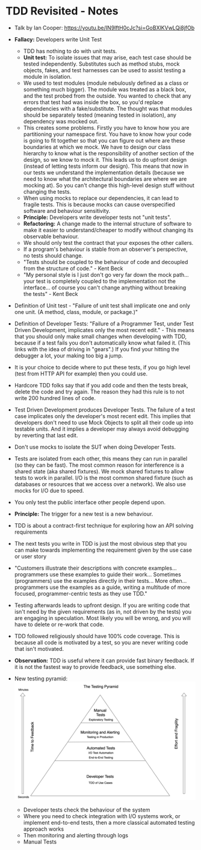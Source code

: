 # TDD Revisited - Notes

- Talk by Ian Cooper: https://youtu.be/IN9lftH0cJc?si=GoBXlKVwLQi8jfOb

- **Fallacy:** Developers write Unit Test
  - TDD has nothing to do with unit tests.
  - **Unit test:** To isolate issues that may arise, each test case should be tested independently. Substitutes such as method stubs, mock objects, fakes, and test harnesses can be used to assist testing a module in isolation.
  - We used to test modules (module nebulously defined as a class or something much bigger). The module was treated as a black box, and the test probed from the outside. You wanted to check that any errors that test had was inside the box, so you'd replace dependencies with a fake/substitute. The thought was that modules should be separately tested (meaning tested in isolation), any dependency was mocked out.
  - This creates some problems. Firstly you have to know how you are partitioning your namespace first. You have to know how your code is going to fit together so that you can figure out where are these boundaries at which we mock. We have to design our class hierarchy to know what is the responsibility of another section of the design, so we know to mock it. This leads us to do upfront design (instead of letting tests inform our design). This means that now in our tests we understand the implementation details (because we need to know what the architectural boundaries are where we are mocking at). So you can't change this high-level design stuff without changing the tests.
  - When using mocks to replace our dependencies, it can lead to fragile tests. This is because mocks can cause overspecified software and behaviour sensitivity.
  - **Principle:** Developers write developer tests not "unit tests".
  - **Refactoring:** A change made to the internal structure of software to make it easier to understand/cheaper to modify without changing its observable behaviour.
  - We should only test the contract that your exposes the other callers.
  - If a program's behaviour is stable from an observer's perspective, no tests should change. 
  - "Tests should be coupled to the behaviour of code and decoupled from the structure of code." - Kent Beck
  - "My personal style is I just don't go very far down the mock path... your test is completely coupled to the implementation not the interface... of course you can't change anything without breaking the tests" - Kent Beck 
- Definition of Unit test - "Failure of unit test shall implicate one and only one unit. (A method, class, module, or package.)"
- Definition of Developer Tests: "Failure of a Programmer Test, under Test Driven Development, implicates only the most recent edit." - This means that you should only make small changes when developing with TDD, because if a test fails you don't automatically know what failed it. (This links with the idea of driving in "gears".) If you find your hitting the debugger a lot, your making too big a jump.
- It is your choice to decide where to put these tests, if you go high level (test from HTTP API for example) then you could use.
- Hardcore TDD folks say that if you add code and then the tests break, delete the code and try again. The reason they had this rule is to not write 200 hundred lines of code.
- Test Driven Development produces Developer Tests. The failure of a test case implicates only the developer's most recent edit. This implies that developers don't need to use Mock Objects to split all their code up into testable units. And it implies a developer may always avoid debugging by reverting that last edit.
- Don't use mocks to isolate the SUT when doing Developer Tests.
- Tests are isolated from each other, this means they can run in parallel (so they can be fast). The most common reason for interference is a shared state (aka shared fixtures). We mock shared fixtures to allow tests to work in parallel. I/O is the most common shared fixture (such as databases or resources that we access over a network). We also use mocks for I/O due to speed.
- You only test the public interface other people depend upon.
- **Principle:** The trigger for a new test is a new behaviour.
- TDD is about a contract-first technique for exploring how an API solving requirements
- The next tests you write in TDD is just the most obvious step that you can make towards implementing the requirement given by the use case or user story
- "Customers illustrate their descriptions with concrete examples... programmers use these examples to guide their work... Sometimes (programmers) use the examples directly in their tests... More often... programmers use the examples as a guide, writing a multitude of more focused, programmer-centric tests as they use TDD."
- Testing afterwards leads to upfront design. If you are writing code that isn't need by the given requirements (as in, not driven by the tests) you are engaging in speculation. Most likely you will be wrong, and you will have to delete or re-work that code.
- TDD followed religiously should have 100% code coverage. This is because all code is motivated by a test, so you are never writing code that isn't motivated.
- **Observation:** TDD is useful where it can provide fast binary feedback. If it is not the fastest way to provide feedback, use something else.
- New testing pyramid:
![New Test Pyramid](TestPyramid.png)
  - Developer tests check the behaviour of the system
  - Where you need to check integration with I/O systems work, or implement end-to-end tests, then a more classical automated testing approach works
  - Then monitoring and alerting through logs
  - Manual Tests